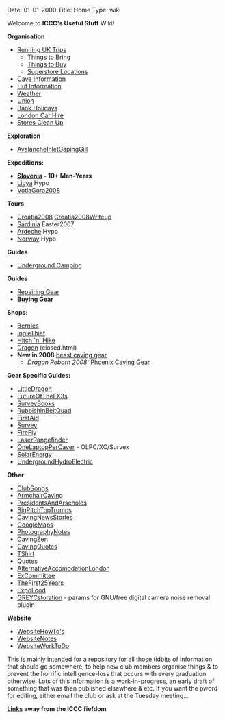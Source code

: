 Date: 01-01-2000
Title: Home
Type: wiki

Welcome to **ICCC's Useful Stuff** Wiki!

**Organisation**

*   [Running UK Trips](RunningTripsUK.html)
    *   [Things to Bring](ThingsToBring.html)
    *   [Things to Buy](ThingsToBuy.html)
    *   [Superstore Locations](SuperStoresLocations.html)
*   [Cave Information](CaveInformation.html)
*   [Hut Information](HutInformation.html)
*   [Weather](Weather.html)
*   [Union](Union.html)
*   [Bank Holidays](PublicHolidays.html)
*   [London Car Hire](LondonCarHire.html)
*   [Stores Clean Up](StoresCleanUp.html)

**Exploration**

*   [AvalancheInletGapingGill](AvalancheInletGapingGill.html)

**Expeditions:**

*   **[Slovenia](Slovenia.html) - 10+ Man-Years**
*   [Libya](Libya.html) Hypo
*   [VotlaGora2008](VotlaGora2008.html)

**Tours**

*   [Croatia2008](Croatia2008.html) [Croatia2008Writeup](Croatia2008Writeup.html)
*   [Sardinia](Sardinia.html) Easter2007
*   [Ardeche](Ardeche.html) Hypo
*   [Norway](Norway.html) Hypo

**Guides**

*   [Underground Camping](UndergroundCamping.html)


**Guides**

*   [Repairing Gear](Repair.html)
*   **[Buying Gear](Gear.html)**

**Shops:**

*   [Bernies](http://www.berniescafe.co.uk/catalog/.html)
*   [IngleThief](http://www.inglesport.com/.html)
*   [Hitch 'n' Hike](http://www.hnh.dircon.co.uk/.html)
*   [Dragon](http://www.dragon-speleo.co.uk/.html) (closed.html)
*   **New in 2008** [beast caving gear](http://www.beastproducts.com/.html)
    *   _Dragon Reborn 2008_' [Phoenix Caving Gear](http://www.phoenixcaving.co.uk/.html)

**Gear Specific Guides:**

*   [LittleDragon](LittleDragon.html)
*   [FutureOfTheFX3s](FutureOfTheFX3s.html)
*   [SurveyBooks](SurveyBooks.html)
*   [RubbishInBeitQuad](RubbishInBeitQuad.html)
*   [FirstAid](FirstAid.html)
*   [Survey](Survey.html)
*   [FireFly](FireFly.html)
*   [LaserRangefinder](LaserRangefinder.html)
*   [OneLaptopPerCaver](OneLaptopPerCaver.html) - OLPC/XO/Survex
*   [SolarEnergy](SolarEnergy.html)
*   [UndergroundHydroElectric](UndergroundHydroElectric.html)

**Other**

*   [ClubSongs](ClubSongs.html)
*   [ArmchairCaving](ArmchairCaving.html)
*   [PresidentsAndArseholes](PresidentsAndArseholes.html)
*   [BigPitchTopTrumps](BigPitchTopTrumps.html)
*   [CavingNewsStories](CavingNewsStories.html)
*   [GoogleMaps](GoogleMaps.html)
*   [PhotographyNotes](PhotographyNotes.html)
*   [CavingZen](CavingZen.html)
*   [CavingQuotes](CavingQuotes.html)
*   [TShirt](TShirt.html)
*   [Quotes](Quotes.html)
*   [AlternativeAccomodationLondon](AlternativeAccomodationLondon.html)
*   [ExCommittee](ExCommittee.html)
*   [TheFirst25Years](TheFirst25Years.html)
*   [ExpoFood](ExpoFood.html)
*   [GREYCstoration](GREYCstoration.html) - params for GNU/free digital camera noise removal plugin

**Website**

*   [WebsiteHowTo's](WebsiteHowTos.html)
*   [WebsiteNotes](WebsiteNotes.html)
*   [WebsiteWorkToDo](WebsiteWorkToDo.html)



This is mainly intended for a repository for all those tidbits of information that should go somewhere, to help new club members organise things & to prevent the horrific intelligence-loss that occurs with every graduation otherwise. Lots of this information is a work-in-progress, an early draft of something that was then published elsewhere & etc. If you want the pword for editing, either email the club or ask at the Tuesday meeting...

**[Links](Links.html) away from the ICCC fiefdom**
